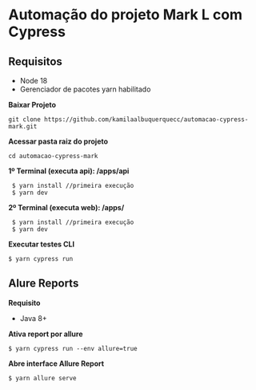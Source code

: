 # Automação do projeto Mark L com Cypress

## Requisitos
 - Node 18
 - Gerenciador de pacotes yarn habilitado 
 
**Baixar Projeto**
```
git clone https://github.com/kamilaalbuquerquecc/automacao-cypress-mark.git
```
**Acessar pasta raiz do projeto**
```
cd automacao-cypress-mark
```

**1º Terminal (executa api): /apps/api**
```
 $ yarn install //primeira execução
 $ yarn dev
```
**2º Terminal (executa web): /apps/**
```
 $ yarn install //primeira execução
 $ yarn dev
```
**Executar testes CLI**
```
$ yarn cypress run
```
## Alure Reports

**Requisito**
- Java 8+

**Ativa report por allure**
```
$ yarn cypress run --env allure=true
```
**Abre interface Allure Report**
```
$ yarn allure serve 

```
